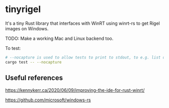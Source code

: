# tinyrigel #

It's a tiny Rust library that interfaces with WinRT using winrt-rs to get Rigel images on Windows.

TODO: Make a working Mac and Linux backend too.

To test:
```sh
# --nocapture is used to allow tests to print to stdout, to e.g. list devices.
cargo test -- --nocapture
```

## Useful references ##

https://kennykerr.ca/2020/06/09/improving-the-ide-for-rust-winrt/

https://github.com/microsoft/windows-rs

